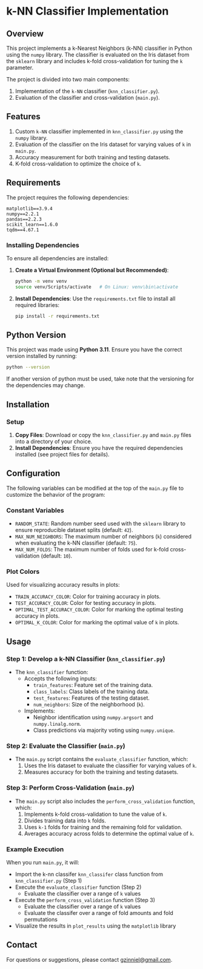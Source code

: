 # k-NN Classifier Implementation

## Overview
This project implements a k-Nearest Neighbors (k-NN) classifier in Python using the `numpy` library. The classifier is evaluated on the Iris dataset from the `sklearn` library and includes k-fold cross-validation for tuning the `k` parameter.

The project is divided into two main components:
1. Implementation of the `k-NN` classifier (`knn_classifier.py`).
2. Evaluation of the classifier and cross-validation (`main.py`).

## Features
1. Custom `k-NN` classifier implemented in `knn_classifier.py` using the `numpy` library.
2. Evaluation of the classifier on the Iris dataset for varying values of `k` in `main.py`.
3. Accuracy measurement for both training and testing datasets.
4. K-fold cross-validation to optimize the choice of `k`.

## Requirements
The project requires the following dependencies:

```plaintext
matplotlib==3.9.4
numpy==2.2.1
pandas==2.2.3
scikit_learn==1.6.0
tqdm==4.67.1
```

### Installing Dependencies

To ensure all dependencies are installed:

1. **Create a Virtual Environment (Optional but Recommended)**:
   ```bash
   python -m venv venv
   source venv/Scripts/activate   # On Linux: venv\bin\activate
   ```

2. **Install Dependencies**:
   Use the `requirements.txt` file to install all required libraries:
   ```bash
   pip install -r requirements.txt
   

## Python Version
This project was made using **Python 3.11**. Ensure you have the correct version installed by running:

```bash
python --version
```
If another version of python must be used, take note that the versioning for the dependencies may change.

## Installation

### Setup
1. **Copy Files**: Download or copy the `knn_classifier.py` and `main.py` files into a directory of your choice.
2. **Install Dependencies**: Ensure you have the required dependencies installed (see project files for details).

## Configuration

The following variables can be modified at the top of the `main.py` file to customize the behavior of the program:

### Constant Variables

- `RANDOM_STATE`: Random number seed used with the `sklearn` library to ensure reproducible dataset splits (default: `42`).
- `MAX_NUM_NEIGHBORS`: The maximum number of neighbors (`k`) considered when evaluating the k-NN classifier (default: `75`).
- `MAX_NUM_FOLDS`: The maximum number of folds used for k-fold cross-validation (default: `10`).

### Plot Colors
Used for visualizing accuracy results in plots:
- `TRAIN_ACCURACY_COLOR`: Color for training accuracy in plots.
- `TEST_ACCURACY_COLOR`: Color for testing accuracy in plots.
- `OPTIMAL_TEST_ACCURACY_COLOR`: Color for marking the optimal testing accuracy in plots.
- `OPTIMAL_K_COLOR`: Color for marking the optimal value of `k` in plots.

## Usage

### Step 1: Develop a k-NN Classifier (`knn_classifier.py`)
- The `knn_classifier` function:
  - Accepts the following inputs:
    - `train_features`: Feature set of the training data.
    - `class_labels`: Class labels of the training data.
    - `test_features`: Features of the testing dataset.
    - `num_neighbors`: Size of the neighborhood (`k`).
  - Implements:
    - Neighbor identification using `numpy.argsort` and `numpy.linalg.norm`.
    - Class predictions via majority voting using `numpy.unique`.

### Step 2: Evaluate the Classifier (`main.py`)
- The `main.py` script contains the `evaluate_classifier` function, which:
  1. Uses the Iris dataset to evaluate the classifier for varying values of `k`.
  2. Measures accuracy for both the training and testing datasets.

### Step 3: Perform Cross-Validation (`main.py`)
- The `main.py` script also includes the `perform_cross_validation` function, which:
  1. Implements k-fold cross-validation to tune the value of `k`.
  2. Divides training data into `k` folds.
  3. Uses `k-1` folds for training and the remaining fold for validation.
  4. Averages accuracy across folds to determine the optimal value of `k`.

### Example Execution
When you run `main.py`, it will:
- Import the k-nn classifer `knn_classifer` class function from `knn_classifier.py` (Step 1)
- Execute the `evaluate_classifier` function (Step 2)
  - Evaluate the classifier over a range of `k` values
- Execute the `perform_cross_validation` function (Step 3)
  - Evaluate the classifier over a range of `k` values
  - Evaluate the classifer over a range of fold amounts and fold permutations
- Visualize the results in `plot_results` using the `matplotlib` library

## Contact
For questions or suggestions, please contact [gzinniel@gmail.com](mailto:gzinniel@gmail.com).


